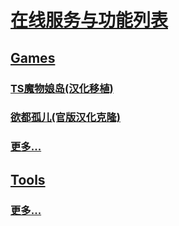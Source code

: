 # [在线服务与功能列表](//xymol.github.io)

## [Games](/#Games)

### [TS魔物娘岛(汉化移植)](//xymol.github.io/tsmgi)

### [欲都孤儿(官版汉化克隆)](//xymol.github.io/dol)

### [更多...](/#More-Games)

## [Tools](/#Tools)

### [更多...](/#More-Tools)
